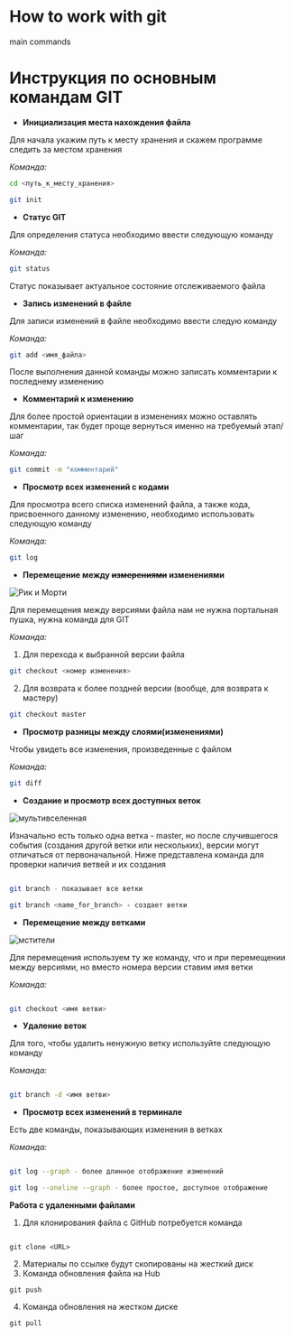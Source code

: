 # How to work with git

main commands

# Инструкция по основным командам GIT

* **Инициализация места нахождения файла**

Для начала укажим путь к месту хранения и скажем программе следить за местом хранения

*Команда:*

```sh
cd <путь_к_месту_хранения>

git init
```

* **Статус GIT**

Для определения статуса необходимо ввести следующую команду

*Команда:*

```sh
git status
```
Статус показывает актуальное состояние отслеживаемого файла
* **Запись изменений в файле**

Для записи изменений в файле необходимо ввести следую команду

*Команда:*

```sh
git add <имя_файла>
```
После выполнения данной команды можно записать комментарии к последнему изменению
* **Комментарий к изменению**

Для более простой ориентации в изменениях можно оставлять комментарии, так будет проще вернуться именно на требуемый этап/шаг

*Команда:*

```sh
git commit -m "комментарий"
```
* **Просмотр всех изменений с кодами**

Для просмотра всего списка изменений файла, а также кода, присвоенного данному изменению, необходимо использовать следующую команду

*Команда:*

```sh
git log
```
* **Перемещение между ~~измерениями~~ изменениями**

![Рик и Морти](https://metarankings.ru/images/uploads/rik-i-morti-cover.jpg)

Для перемещения между версиями файла нам не нужна портальная пушка, нужна команда для GIT

*Команда:*

1. Для перехода к выбранной версии файла
```sh
git checkout <номер изменения>
```
2. Для возврата к более поздней версии (вообще, для возврата к мастеру)
```sh
git checkout master
```

* **Просмотр разницы между слоями(изменениями)**

Чтобы увидеть все изменения, произведенные с файлом 

*Команда:*

```sh
git diff
```



* **Создание и просмотр всех доступных веток**

![мультивселенная](https://static.wikia.nocookie.net/marvelcinematicuniverse/images/c/c2/Loki_multiverse.png/revision/latest/scale-to-width-down/1000?cb=20210728024724&path-prefix=ru)

Изначально есть только одна ветка - master, но после случившегося события (создания другой ветки или нескольких), версии могут отличаться от первоначальной. Ниже представлена команда для проверки наличия ветвей и их создания 

```sh

git branch - показывает все ветки

git branch <name_for_branch> - создает ветки

```

* **Перемещение между ветками**

![мстители](Avengers.jpg)

Для перемещения используем ту же команду, что и при перемещении между версиями, но вместо номера версии ставим имя ветки


*Команда:*

```sh

git checkout <имя ветви>

```

* **Удаление веток**

Для того, чтобы удалить ненужную ветку используйте следующую команду


*Команда:*

```sh

git branch -d <имя ветви>

```

* **Просмотр всех изменений в терминале**

Есть две команды, показывающих изменения в ветках


*Команда:*

```sh

git log --graph - более длинное отображение изменений

git log --oneline --graph - более простое, доступное отображение

```

**Работа с удаленными файлами**

1. Для клонирования файла с GitHub потребуется команда

```

git clone <URL>

```

2. Материалы по ссылке будут скопированы на жесткий диск
3. Команда обновления файла на Hub 
```
git push

```
4. Команда обновления на жестком диске 
```
git pull

```